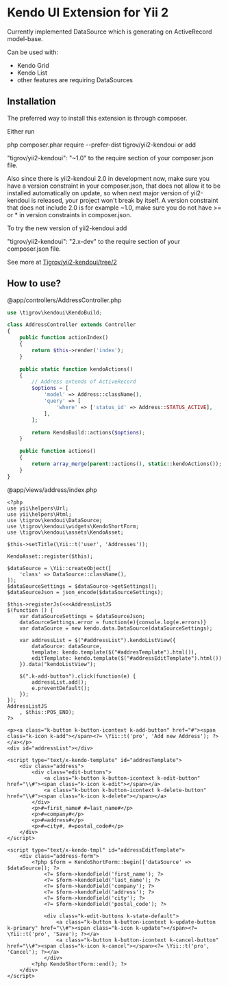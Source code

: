 Kendo UI Extension for Yii 2
============

Currently implemented DataSource which is generating on ActiveRecord model-base.

Can be used with:
* Kendo Grid
* Kendo List
* other features are requiring DataSources

Installation
------------

The preferred way to install this extension is through composer.

Either run

php composer.phar require --prefer-dist tigrov/yii2-kendoui
or add

"tigrov/yii2-kendoui": "~1.0"
to the require section of your composer.json file.

Also since there is yii2-kendoui 2.0 in development now, 
make sure you have a version constraint in your composer.json, 
that does not allow it to be installed automatically on update, 
so when next major version of yii2-kendoui is released, 
your project won't break by itself. 
A version constraint that does not include 2.0 is for example ~1.0, 
make sure you do not have >= or * in version constraints in composer.json.

To try the new version of yii2-kendoui add

"tigrov/yii2-kendoui": "2.x-dev"
to the require section of your composer.json file.

See more at [Tigrov/yii2-kendoui/tree/2](https://github.com/Tigrov/yii2-kendoui/tree/2)

How to use?
------------

@app/controllers/AddressController.php
```php
use \tigrov\kendoui\KendoBuild;

class AddressController extends Controller
{
    public function actionIndex()
    {
        return $this->render('index');
    }

    public static function kendoActions()
    {
        // Address extends of ActiveRecord
        $options = [
            'model' => Address::className(),
            'query' => [
                'where' => ['status_id' => Address::STATUS_ACTIVE],
            ],
        ];

        return KendoBuild::actions($options);
    }

    public function actions()
    {
        return array_merge(parent::actions(), static::kendoActions());
    }
}
```

@app/views/address/index.php
```
<?php
use yii\helpers\Url;
use yii\helpers\Html;
use \tigrov\kendoui\DataSource;
use \tigrov\kendoui\widgets\KendoShortForm;
use \tigrov\kendoui\assets\KendoAsset;

$this->setTitle(\Yii::t('user', 'Addresses'));

KendoAsset::register($this);

$dataSource = \Yii::createObject([
    'class' => DataSource::className(),
]);
$dataSourceSettings = $dataSource->getSettings();
$dataSourceJson = json_encode($dataSourceSettings);

$this->registerJs(<<<AddressListJS
$(function () {
    var dataSourceSettings = $dataSourceJson;
    dataSourceSettings.error = function(e){console.log(e.errors)}
    var dataSource = new kendo.data.DataSource(dataSourceSettings);

    var addressList = $("#addressList").kendoListView({
        dataSource: dataSource,
        template: kendo.template($("#addresTemplate").html()),
        editTemplate: kendo.template($("#addressEditTemplate").html())
    }).data("kendoListView");

    $(".k-add-button").click(function(e) {
        addressList.add();
        e.preventDefault();
    });
});
AddressListJS
    , $this::POS_END);
?>

<p><a class="k-button k-button-icontext k-add-button" href="#"><span class="k-icon k-add"></span><?= \Yii::t('pro', 'Add new Address'); ?></a></p>
<div id="addressList"></div>

<script type="text/x-kendo-template" id="addresTemplate">
    <div class="address">
        <div class="edit-buttons">
            <a class="k-button k-button-icontext k-edit-button" href="\\#"><span class="k-icon k-edit"></span></a>
            <a class="k-button k-button-icontext k-delete-button" href="\\#"><span class="k-icon k-delete"></span></a>
        </div>
        <p>#=first_name# #=last_name#</p>
        <p>#=company#</p>
        <p>#=address#</p>
        <p>#=city#, #=postal_code#</p>
    </div>
</script>

<script type="text/x-kendo-tmpl" id="addressEditTemplate">
    <div class="address-form">
        <?php $form = KendoShortForm::begin(['dataSource' => $dataSource]); ?>
            <?= $form->kendoField('first_name'); ?>
            <?= $form->kendoField('last_name'); ?>
            <?= $form->kendoField('company'); ?>
            <?= $form->kendoField('address'); ?>
            <?= $form->kendoField('city'); ?>
            <?= $form->kendoField('postal_code'); ?>

            <div class="k-edit-buttons k-state-default">
                <a class="k-button k-button-icontext k-update-button k-primary" href="\\#"><span class="k-icon k-update"></span><?= \Yii::t('pro', 'Save'); ?></a>
                <a class="k-button k-button-icontext k-cancel-button" href="\\#"><span class="k-icon k-cancel"></span><?= \Yii::t('pro', 'Cancel'); ?></a>
            </div>
        <?php KendoShortForm::end(); ?>
    </div>
</script>
```
